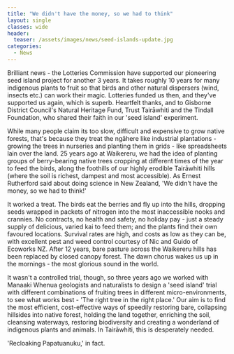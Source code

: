 ```yaml
---
title: "We didn't have the money, so we had to think"
layout: single
classes: wide
header:
  teaser: /assets/images/news/seed-islands-update.jpg
categories:
  - News
---
```


Brilliant news - the Lotteries Commission have supported our pioneering seed island project for another 3 years.  It takes roughly 10 years for many indigenous plants to fruit so that birds and other natural dispersers (wind, insects etc.) can work their magic.  Lotteries funded us then, and they've supported us again, which is superb. Heartfelt thanks, and to Gisborne District Council's Natural Heritage Fund, Trust Tairāwhiti and the Tindall Foundation, who shared their faith in our 'seed island' experiment.

While many people claim its too slow, difficult and expensive to grow native forests, that's because they treat the ngāhere like industrial plantations - growing the trees in nurseries and planting them in grids - like spreadsheets lain over the land. 25 years ago at Waikereru, we had the idea of planting groups of berry-bearing native trees cropping at different times of the year to feed the birds, along the foothills of our highly erodible Tairāwhiti hills (where the soil is richest, dampest and most accessible). As Ernest Rutherford said about doing science in New Zealand, 'We didn't have the money, so we had to think!'

It worked a treat. The birds eat the berries and fly up into the hills, dropping seeds wrapped in packets of nitrogen into the most inaccessible nooks and crannies.  No contracts, no health and safety, no holiday pay - just a steady supply of delicious, varied kai to feed them; and the plants find their own favoured locations.  Survival rates are high, and costs as low as they can be, with excellent pest and weed control courtesy of Nic and Guido of Ecoworks NZ.  After 12 years, bare pasture across the Waikereru hills has been replaced by closed canopy forest. The dawn chorus wakes us up in the mornings - the most glorious sound in the world.

It wasn't a controlled trial, though, so three years ago we worked with Manaaki Whenua geologists and naturalists to design a 'seed island' trial with different combinations of fruiting trees in different micro-environments, to see what works best - 'The right tree in the right place.' Our aim is to find the most efficient, cost-effective ways of speedily restoring bare, collapsing hillsides into native forest, holding the land together, enriching the soil, cleansing waterways, restoring biodiversity and creating a wonderland of indigenous plants and animals. In Tairāwhiti, this is desperately needed.

'Recloaking Papatuanuku,' in fact.


